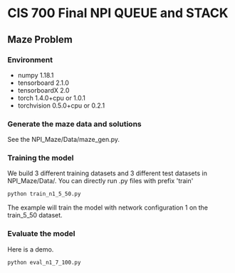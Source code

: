# CIS 700 Final NPI QUEUE and STACK

## Maze Problem

### Environment
* numpy 1.18.1
* tensorboard 2.1.0
* tensorboardX 2.0
* torch 1.4.0+cpu or 1.0.1
* torchvision 0.5.0+cpu or 0.2.1

### Generate the maze data and solutions
See the NPI_Maze/Data/maze_gen.py.

### Training the model
We build 3 different training datasets and 3 different test datasets in NPI_Maze/Data/.
You can directly run .py files with prefix 'train'

```python
python train_n1_5_50.py
```
The example will train the model with network configuration 1 on the train_5_50 dataset.

### Evaluate the model
Here is a demo.
```python
python eval_n1_7_100.py
```
